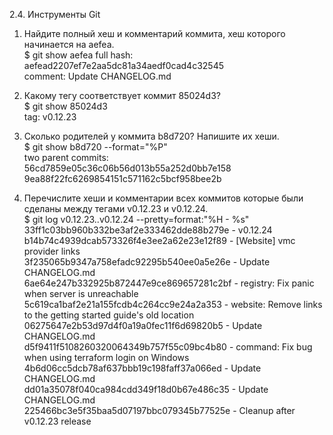 2.4. Инструменты Git

1. Найдите полный хеш и комментарий коммита, хеш которого начинается на aefea.  
$ git show aefea
full hash: aefead2207ef7e2aa5dc81a34aedf0cad4c32545  
comment: Update CHANGELOG.md  

2. Какому тегу соответствует коммит 85024d3?  
$ git show 85024d3  
tag: v0.12.23

3. Сколько родителей у коммита b8d720? Напишите их хеши.  
$ git show b8d720 --format="%P"  
two parent commits:  
56cd7859e05c36c06b56d013b55a252d0bb7e158  
9ea88f22fc6269854151c571162c5bcf958bee2b

4. Перечислите хеши и комментарии всех коммитов которые были сделаны между тегами v0.12.23 и v0.12.24.  
$ git log v0.12.23..v0.12.24 --pretty=format:"%H - %s"  
33ff1c03bb960b332be3af2e333462dde88b279e - v0.12.24  
b14b74c4939dcab573326f4e3ee2a62e23e12f89 - [Website] vmc provider links  
3f235065b9347a758efadc92295b540ee0a5e26e - Update CHANGELOG.md  
6ae64e247b332925b872447e9ce869657281c2bf - registry: Fix panic when server is unreachable  
5c619ca1baf2e21a155fcdb4c264cc9e24a2a353 - website: Remove links to the getting started guide's old location  
06275647e2b53d97d4f0a19a0fec11f6d69820b5 - Update CHANGELOG.md  
d5f9411f5108260320064349b757f55c09bc4b80 - command: Fix bug when using terraform login on Windows  
4b6d06cc5dcb78af637bbb19c198faff37a066ed - Update CHANGELOG.md  
dd01a35078f040ca984cdd349f18d0b67e486c35 - Update CHANGELOG.md  
225466bc3e5f35baa5d07197bbc079345b77525e - Cleanup after v0.12.23 release  
